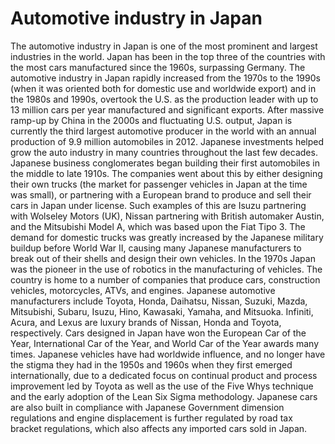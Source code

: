 # Automotive industry in Japan

The automotive industry in Japan is one of the most prominent and largest industries in the world.  Japan has been in the top three of the countries with the most cars manufactured since the 1960s, surpassing Germany.  The automotive industry in Japan rapidly increased from the 1970s to the 1990s (when it was oriented both for domestic use and worldwide export) and in the 1980s and 1990s, overtook the U.S. as the production leader with up to 13 million cars per year manufactured and significant exports.  After massive ramp-up by China in the 2000s and fluctuating U.S. output, Japan is currently the third largest automotive producer in the world with an annual production of 9.9 million automobiles in 2012. Japanese investments helped grow the auto industry in many countries throughout the last few decades.
Japanese business conglomerates began building their first automobiles in the middle to late 1910s. The companies went about this by either designing their own trucks (the market for passenger vehicles in Japan at the time was small), or partnering with a European brand to produce and sell their cars in Japan under license. Such examples of this are Isuzu partnering with Wolseley Motors (UK), Nissan partnering with British automaker Austin, and the Mitsubishi Model A, which was based upon the Fiat Tipo 3. The demand for domestic trucks was greatly increased by the Japanese military buildup before World War II, causing many Japanese manufacturers to break out of their shells and design their own vehicles.  In the 1970s Japan was the pioneer in the use of robotics in the manufacturing of vehicles.
The country is home to a number of companies that produce cars, construction vehicles, motorcycles, ATVs, and engines. Japanese automotive manufacturers include Toyota, Honda, Daihatsu, Nissan, Suzuki, Mazda, Mitsubishi, Subaru, Isuzu, Hino, Kawasaki, Yamaha, and Mitsuoka. Infiniti, Acura, and Lexus are luxury brands of Nissan, Honda and Toyota, respectively.
Cars designed in Japan have won the European Car of the Year, International Car of the Year, and World Car of the Year awards many times. Japanese vehicles have had worldwide influence, and no longer have the stigma they had in the 1950s and 1960s when they first emerged internationally, due to a dedicated focus on continual product and process improvement led by Toyota as well as the use of the Five Whys technique and the early adoption of the Lean Six Sigma methodology. Japanese cars are also built in compliance with Japanese Government dimension regulations and engine displacement is further regulated by road tax bracket regulations, which also affects any imported cars sold in Japan.


